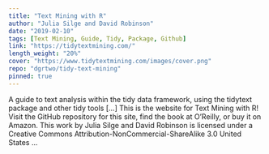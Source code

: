 ```yaml
---
title: "Text Mining with R"
author: "Julia Silge and David Robinson"
date: "2019-02-10"
tags: [Text Mining, Guide, Tidy, Package, Github]
link: "https://tidytextmining.com/"
length_weight: "20%"
cover: "https://www.tidytextmining.com/images/cover.png"
repo: "dgrtwo/tidy-text-mining"
pinned: true
---
```


A guide to text analysis within the tidy data framework, using the tidytext package and other tidy tools [...] This is the website for Text Mining with R! Visit the GitHub repository for this site, find the book at O’Reilly, or buy it on Amazon. This work by Julia Silge and David Robinson is licensed under a Creative Commons Attribution-NonCommercial-ShareAlike 3.0 United States ...
